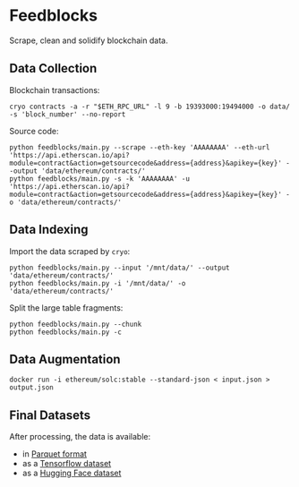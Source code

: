 # Feedblocks

Scrape, clean and solidify blockchain data.

## Data Collection

Blockchain transactions:

```shell
cryo contracts -a -r "$ETH_RPC_URL" -l 9 -b 19393000:19494000 -o data/ -s 'block_number' --no-report
```

Source code:

```shell
python feedblocks/main.py --scrape --eth-key 'AAAAAAAA' --eth-url 'https://api.etherscan.io/api?module=contract&action=getsourcecode&address={address}&apikey={key}' --output 'data/ethereum/contracts/'
python feedblocks/main.py -s -k 'AAAAAAAA' -u 'https://api.etherscan.io/api?module=contract&action=getsourcecode&address={address}&apikey={key}' -o 'data/ethereum/contracts/'
```

## Data Indexing

Import the data scraped by `cryo`:

```shell
python feedblocks/main.py --input '/mnt/data/' --output 'data/ethereum/contracts/'
python feedblocks/main.py -i '/mnt/data/' -o 'data/ethereum/contracts/'
```

Split the large table fragments:

```shell
python feedblocks/main.py --chunk
python feedblocks/main.py -c
```

## Data Augmentation

```shell
docker run -i ethereum/solc:stable --standard-json < input.json > output.json
```

## Final Datasets

After processing, the data is available:

- in [Parquet format][pq-dataset]
- as a [Tensorflow dataset][tf-dataset]
- as a [Hugging Face dataset][hf-dataset]

[hf-dataset]: https://huggingface.co/datasets/apehex/evm-contracts
[pq-dataset]: ../data/
[tf-dataset]: ../feedblocks/datasets/evmc
